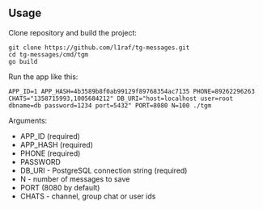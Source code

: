 ## Usage
Clone repository and build the project:
```console
git clone https://github.com/l1raf/tg-messages.git
cd tg-messages/cmd/tgm
go build
```
Run the app like this:
```console
APP_ID=1 APP_HASH=4b3589b8f0ab99129f89768354ac7135 PHONE=89262296263 CHATS="1358715993,1005684212" DB_URI="host=localhost user=root dbname=db password=1234 port=5432" PORT=8080 N=100 ./tgm
```
Arguments:
* APP_ID (required)
* APP_HASH (required)
* PHONE (required)
* PASSWORD
* DB_URI - PostgreSQL connection string (required)
* N - number of messages to save
* PORT (8080 by default)
* CHATS - channel, group chat or user ids
